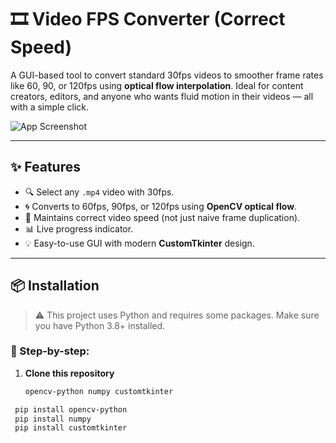 # 🎞️ Video FPS Converter (Correct Speed)

A GUI-based tool to convert standard 30fps videos to smoother frame rates like 60, 90, or 120fps using **optical flow interpolation**. Ideal for content creators, editors, and anyone who wants fluid motion in their videos — all with a simple click.

![App Screenshot](screenshot.png) <!-- Optional: Include a screenshot -->

---

## ✨ Features

- 🔍 Select any `.mp4` video with 30fps.
- 🌀 Converts to 60fps, 90fps, or 120fps using **OpenCV optical flow**.
- 🎯 Maintains correct video speed (not just naive frame duplication).
- 📊 Live progress indicator.
- 💡 Easy-to-use GUI with modern **CustomTkinter** design.

---

## 📦 Installation

> ⚠️ This project uses Python and requires some packages. Make sure you have Python 3.8+ installed.

### 🔧 Step-by-step:

1. **Clone this repository**
   ```bash
   opencv-python numpy customtkinter
```bash
 pip install opencv-python
 pip install numpy
 pip install customtkinter


